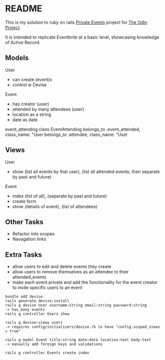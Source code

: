 # README

This is my solution to ruby on rails [Private Events](https://www.theodinproject.com/lessons/ruby-on-rails-private-events) project for [The Odin Project](https://www.theodinproject.com/).

It is intended to replicate Eventbrite at a basic level, showcasing knowledge of Active Record.

## Models

User
- can create (event)s
- control w Devise

Event
- has creator (user)
- attended by many attendees (user)
- location as a string
- date as date

event_attending
class EventAttending
belongs_to :event_attended, class_name: "User
belongs_to :attendee, class_name: "User

## Views

User
- show (list all events by that user), (list all attended events; then separate by past and future)

Event
- index (list of all), (separate by past and future)
- create form
- show (details of event), (list of attendees)

## Other Tasks

- Refactor into scopes
- Navagation links

## Extra Tasks

- allow users to edit and delete events they create
- allow users to remove themselves as an attendee to their attended_events
- make each event private and add the functionality for the event creator to invite specific users to an event


```
bundle add devise
rails generate devise:install
rails g devise User username:string email:string password:string
-> has_many events
rails g controller Users show
```

``` not used yet
rails g devise:views users
-> requires config/initializers/devise.rb to have "config.scoped_views = true"
```

```
rails g model Event title:string date:date location:text body:text
-> manually add foreign keys and validations

rails g controller Events create index
```